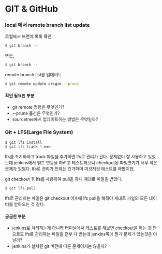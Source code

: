 # GIT & GitHub

### local 에서 remote branch list update

로컬에서 브랜치 목록 확인
```bash
$ git branch -a
```
또는,

```bash
$ git branch -r
```

remote branch list를 업데이트
```bash
$ git remote update origin --prune
```

#### 확인 필요한 부분
- git remote 명령은 무엇인가?
- --prune 옵션은 무엇인가?
- sourcetree에서 업데이트하는 방법은 무엇일까?

### Git + LFS(Large File System)

```bash
$ git lfs install
$ git lfs track *.exe
```

lfs를 초기화하고 track 파일을 추가하면 lfs로 관리가 된다.
문제없이 잘 사용하고 있었는데 jenkins에서 빌드 연동을 하려고 테스트해보니
checkout된 파일크기가 너무 작은 문제가 있었다.
lfs로 관리가 안되는 건가하며 이것저것 테스트를 해봤지만,

git checkout 후 lfs를 사용하여 pull을 하니 제대로 파일을 받았다.
```bash
$ git lfs pull
```

lfs로 관리하는 파일은 git checkout 이후에 lfs pull을 해줘야
제대로 파일의 모든 데이터를 받아오는 것 같다.

#### 궁금한 부분
- jenkins로 처리하는게 아니라 터미널에서 테스트를 해보면 checkout을
하는 것 만으로도 lfs로 관리하는 파일을 전부 다 받는데 jenkins쪽에 뭔가
문제가 있는것은 아닐까?
- jenkins가 설치된 git 버전에 따른 문제이지는 않을까?